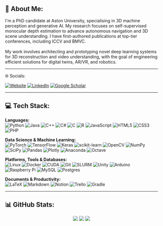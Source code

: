 ## 💫 About Me:
I'm a PhD candidate at Aston University, specialising in 3D machine perception and generative AI. My research focuses on self-supervised monocular depth estimation to advance autonomous navigation and 3D scene understanding. I have first-authored publications at top-tier conferences, including ICCV and BMVC.<br><br>My work involves architecting and prototyping novel deep learning systems for 3D reconstruction and video understanding, with the goal of engineering efficient solutions for digital twins, AR/VR, and robotics.

---

🌐 Socials:
<p align="left">
<a href="https://kieran514.github.io/" target="_blank"><img src="https://img.shields.io/badge/Website-3b5998?style=for-the-badge&logo=google-chrome&logoColor=white" alt="Website"/></a>
<a href="https://www.linkedin.com/in/kieran-saunders-6a5a801a3/" target="_blank"><img src="https://img.shields.io/badge/LinkedIn-0077B5?style=for-the-badge&logo=linkedin&logoColor=white" alt="LinkedIn"/></a>
<a href="https://scholar.google.com/citations?user=Gbr4BMEAAAAJ&hl=en" target="_blank"><img src="https://img.shields.io/badge/Google_Scholar-4285F4?style=for-the-badge&logo=google-scholar&logoColor=white" alt="Google Scholar"/></a>
</p>

---

## 💻 Tech Stack:
<p align="left">
<strong>Languages:</strong><br>
<img src="https://img.shields.io/badge/Python-3776AB?style=flat&logo=python&logoColor=white" alt="Python"/>
<img src="https://img.shields.io/badge/Java-ED8B00?style=flat&logo=openjdk&logoColor=white" alt="Java"/>
<img src="https://img.shields.io/badge/C%2B%2B-00599C?style=flat&logo=cplusplus&logoColor=white" alt="C++"/>
<img src="https://img.shields.io/badge/C%23-239120?style=flat&logo=c-sharp&logoColor=white" alt="C#"/>
<img src="https://img.shields.io/badge/C-00599C?style=flat&logo=c&logoColor=white" alt="C"/>
<img src="https://img.shields.io/badge/R-276DC3?style=flat&logo=r&logoColor=white" alt="R"/>
<img src="https://img.shields.io/badge/JavaScript-F7DF1E?style=flat&logo=javascript&logoColor=black" alt="JavaScript"/>
<img src="https://img.shields.io/badge/HTML5-E34F26?style=flat&logo=html5&logoColor=white" alt="HTML5"/>
<img src="https://img.shields.io/badge/CSS3-1572B6?style=flat&logo=css3&logoColor=white" alt="CSS3"/>
<img src="https://img.shields.io/badge/PHP-777BB4?style=flat&logo=php&logoColor=white" alt="PHP"/>
</p>
<p align="left">
<strong>Data Science & Machine Learning:</strong><br>
<img src="https://img.shields.io/badge/PyTorch-EE4C2C?style=flat&logo=PyTorch&logoColor=white" alt="PyTorch"/>
<img src="https://img.shields.io/badge/TensorFlow-FF6F00?style=flat&logo=TensorFlow&logoColor=white" alt="TensorFlow"/>
<img src="https://img.shields.io/badge/Keras-D00000?style=flat&logo=Keras&logoColor=white" alt="Keras"/>
<img src="https://img.shields.io/badge/scikit--learn-F7931E?style=flat&logo=scikit-learn&logoColor=white" alt="scikit-learn"/>
<img src="https://img.shields.io/badge/OpenCV-5C3EE8?style=flat&logo=opencv&logoColor=white" alt="OpenCV"/>
<img src="https://img.shields.io/badge/NumPy-013243?style=flat&logo=numpy&logoColor=white" alt="NumPy"/>
<img src="https://img.shields.io/badge/SciPy-0C55A5?style=flat&logo=scipy&logoColor=white" alt="SciPy"/>
<img src="https://img.shields.io/badge/Pandas-150458?style=flat&logo=pandas&logoColor=white" alt="Pandas"/>
<img src="https://img.shields.io/badge/Plotly-3F4F75?style=flat&logo=plotly&logoColor=white" alt="Plotly"/>
<img src="https://img.shields.io/badge/Anaconda-44A833?style=flat&logo=anaconda&logoColor=white" alt="Anaconda"/>
<img src="https://img.shields.io/badge/OCTAVE-darkblue?style=flat&logo=octave&logoColor=fcd683" alt="Octave"/>
</p>
<p align="left">
<strong>Platforms, Tools & Databases:</strong><br>
<img src="https://img.shields.io/badge/Linux-FCC624?style=flat&logo=linux&logoColor=black" alt="Linux"/>
<img src="https://img.shields.io/badge/Docker-2496ED?style=flat&logo=docker&logoColor=white" alt="Docker"/>
<img src="https://img.shields.io/badge/CUDA-76B900?style=flat&logo=nvidia&logoColor=white" alt="CUDA"/>
<img src="https://img.shields.io/badge/Git-F05032?style=flat&logo=git&logoColor=white" alt="Git"/>
<img src="https://img.shields.io/badge/SLURM-128c44?style=flat&logo=linux&logoColor=white" alt="SLURM"/>
<img src="https://img.shields.io/badge/Unity-20232A?style=flat&logo=unity&logoColor=white" alt="Unity"/>
<img src="https://img.shields.io/badge/Arduino-00979D?style=flat&logo=Arduino&logoColor=white" alt="Arduino"/>
<img src="https://img.shields.io/badge/Raspberry%20Pi-C51A4A?style=flat&logo=Raspberry-Pi&logoColor=white" alt="Raspberry Pi"/>
<img src="https://img.shields.io/badge/MySQL-005C84?style=flat&logo=mysql&logoColor=white" alt="MySQL"/>
<img src="https://img.shields.io/badge/PostgreSQL-316192?style=flat&logo=postgresql&logoColor=white" alt="Postgres"/>
</p>
<p align="left">
<strong>Documents & Productivity:</strong><br>
<img src="https://img.shields.io/badge/LaTeX-008080?style=flat&logo=latex&logoColor=white" alt="LaTeX"/>
<img src="https://img.shields.io/badge/Markdown-000000?style=flat&logo=markdown&logoColor=white" alt="Markdown"/>
<img src="https://img.shields.io/badge/Notion-000000?style=flat&logo=notion&logoColor=white" alt="Notion"/>
<img src="https://img.shields.io/badge/Trello-026AA7?style=flat&logo=Trello&logoColor=white" alt="Trello"/>
<img src="https://img.shields.io/badge/Gradle-02303A?style=flat&logo=Gradle&logoColor=white" alt="Gradle"/>
</p>

---

## 📊 GitHub Stats:
<p align="center">
<img src="https://github-readme-stats.vercel.app/api/pin/?username=Kieran514&repo=robustdepth&theme=dracula&show_owner=true"/>
<img src="https://github-readme-stats.vercel.app/api/pin/?username=Kieran514&repo=baseboostdepth&theme=dracula&show_owner=true"/>
<img src="https://github-readme-stats.vercel.app/api/pin/?username=Kieran514&repo=Dyna-DM&theme=dracula&show_owner=true"/>
<br/>
</p>

